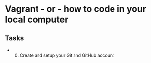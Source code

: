 # Vagrant - or - how to code in your local computer

## Tasks
* 0. Create and setup your Git and GitHub account
